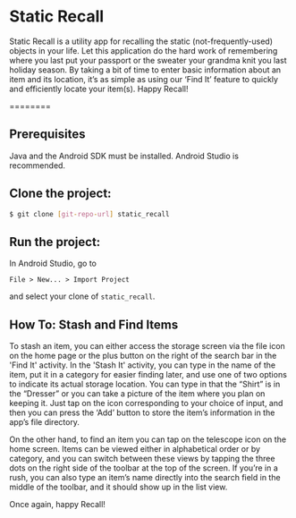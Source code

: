 # Static Recall

Static Recall is a utility app for recalling the static (not-frequently-used) objects in your life. Let this application do the hard work of remembering where you last put your passport or the sweater your grandma knit you last holiday season. By taking a bit of time to enter basic information about an item and its location, it’s as simple as using our ‘Find It’ feature to quickly and efficiently locate your item(s). Happy Recall!

========

Prerequisites
----------
Java and the Android SDK must be installed. Android Studio is recommended.

Clone the project:
----------
```sh
$ git clone [git-repo-url] static_recall
```

Run the project: 
------
In Android Studio, go to 

    File > New... > Import Project

and select your clone of ```static_recall```.

[git-repo-url]: <https://github.com/jennisuever/static_recall>

How To: Stash and Find Items
----------

To stash an item, you can either access the storage screen via the file icon on the home page or the plus button on the right
of the search bar in the 'Find It' activity. In the 'Stash It' activity, you can type in the name of the item, put it in a category for easier finding later, and use one of two options to indicate its actual storage location. You can type in that the “Shirt” is in the “Dresser” or you can take a picture of the item where you plan on keeping it. Just tap on the icon corresponding to your choice of input, and then you can press the ‘Add’ button to store the item’s information in the app’s file directory.

On the other hand, to find an item you can tap on the telescope icon on the home screen. Items can be viewed either in alphabetical order or by category, and you can switch between these views by tapping the three dots on the right side of the toolbar at the top of the screen. If you’re in a rush, you can also type an item’s name directly into the search field in the middle of the toolbar, and it should show up in the list view.

Once again, happy Recall!
